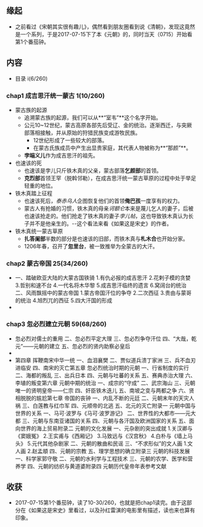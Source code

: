 ##  缘起
+ 之前看过《宋朝其实很有趣儿》，偶然看到朋友圈看到说《清朝》，发现这竟然是一个系列，于是2017-07-15下了本《元朝》的，同时当天（0715）开始看第1个番茄钟。


##  内容
+ 目录 i(6/260)
###  chap1 成吉思汗统一蒙古 1(10/260) 
+ 蒙古族的起源
	+ 追溯蒙古族的起源，我们可以从**“室韦”**这个名字开始。
	+ 公元10~12世纪，蒙古高原各部先后受辽、金的统治。逐渐西迁，与突厥部落相接触，并从原始的狩猎民族变成游牧民族。
		+ 12世纪形成了一些较大的部落。
		+ 在蒙古氏族成员中产生出显贵家庭，其代表人物被称为**“那颜”**。
	+ **孛端义儿**作为成吉思汗的祖先。
+ 也速该的死 
	+ 也速该是孛儿只斤铁木真的父亲，蒙古部落**乞颜部**的首领。
	+ **克烈部**首领王罕（脱斡邻勒），在成吉思汗统一蒙古草原的过程中处于举足轻重的地位。
+ 铁木真踏上征程
	+ 也速该死后，*泰赤乌人*企图恢复他们的首领**俺巴孩**一度享有的权力。  
	+ 蒙古人有抢婚的习惯，铁木真的母亲*诃额仑*本来是蔑儿乞人的妻子，后被也速该抢走的。他们抢走了铁木真的妻子*孛儿帖*，这也导致铁木真认为长子并不是他亲生的。--这个看法来看《如果这是宋史》的作者。
+ 铁木真统一蒙古草原
	+ **扎答阑部**半数的部分是也速该的旧部，而铁木真与**札木合**也开始分家。
	+ 1206年春，召开了**忽里台**，被一致推举为全蒙古的大汗。

###  chap2 蒙古帝国  25(34/260)
+ 一、踏破欧亚大陆的大蒙古国铁骑 1.有仇必报的成吉思汗 2.花剌子模的贪婪 3.哲别和速不台 4.一代名将木华黎 5.成吉思汗临终的遗言 6.窝阔台的统治 二、风雨飘摇中的蒙古帝国 1.蒙古帝国汗位的争夺 2.二次西征 3.贵由与蒙哥的统治 4.旭烈兀的西征 5.四大汗国的形成
+ 
###  chap3 忽必烈建立元朝 59(68/260)
+ 忽必烈对儒士的重用 二、忽必烈平定大理 三、忽必烈争夺汗位 四、“大哉，乾元”——元朝的建立 五、忽必烈的贤内助察必皇后
+ 
+ 第四章 挥鞭南宋中华一统 一、血泪襄樊 二、贾似道兵溃丁家洲 三、兵不血刃进临安 四、南宋的灭亡第五章 忽必烈统治时期的元朝 一、行省制度的实行 二、海都的叛乱 三、出兵日本 四、元朝与吐蕃的关系 五、赛典赤治大理 六、李埴的叛变第六章 元朝中期的统治 一、成宗的“守成” 二、武宗海山 三、元朝唯一的贤明皇帝——仁宗 四、奸臣铁木迭儿 五、南坡之变与两都之争 六、贤相脱脱的尴尬第七章 帝国的丧钟 一、内乱不断的元廷 二、元朝末年的天灾人祸 三、白莲教与红巾军 四、元顺帝的北逃 五、北元的灭亡附录一 元朝中国与世界的关系 一、马可·波罗与《马可·波罗游记》 二、世界性的大都市——元大都 三、元朝与东南亚诸国的关系 四、元朝与各汗国及欧洲国家的关系 五、面向世界的海上贸易附录二 元朝的文化发展 一、元杂剧的突出成就 1.关汉卿与《窦娥冤》 2.王实甫与《西厢记》 3.马致远与《汉宫秋》 4.白朴与《墙上马头》 5.元代其他杂剧家 二、元朝的散曲和民谣 三、“不求形似”的文人画 1.文人画 2.赵孟頫 四、元朝的宗教 五、理学思想的确立附录三 元朝的科技发展 一、科学家郭守敬 二、元朝的水利学与工程技术 三、元朝的农学、医学和营养学 四、元朝的纺织与黄道婆附录四 元朝历代皇帝年表参考文献

##  收获 
+ 2017-07-15第1个番茄钟，读了10-30/260，也就是把chap1读完。由于这部分在《如果这是宋史》里看过，以及孙红雷演的电影里有描述，读也来也算有印象。